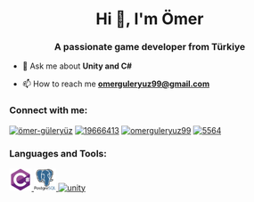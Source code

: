 <h1 align="center">Hi 👋, I'm Ömer</h1>
<h3 align="center">A passionate game developer from Türkiye</h3>

- 💬 Ask me about **Unity and C#**

- 📫 How to reach me **omerguleryuz99@gmail.com**

<h3 align="left">Connect with me:</h3>
<p align="left">
<a href="https://linkedin.com/in/ömer-güleryüz-b640941b9" target="blank"><img align="center" src="https://raw.githubusercontent.com/rahuldkjain/github-profile-readme-generator/master/src/images/icons/Social/linked-in-alt.svg" alt="ömer-güleryüz" height="30" width="40" /></a>
<a href="https://stackoverflow.com/users/19666413" target="blank"><img align="center" src="https://raw.githubusercontent.com/rahuldkjain/github-profile-readme-generator/master/src/images/icons/Social/stack-overflow.svg" alt="19666413" height="30" width="40" /></a>
<a href="https://instagram.com/omerguleryuz99" target="blank"><img align="center" src="https://raw.githubusercontent.com/rahuldkjain/github-profile-readme-generator/master/src/images/icons/Social/instagram.svg" alt="omerguleryuz99" height="30" width="40" /></a>
<a href="https://discord.gg/5564" target="blank"><img align="center" src="https://raw.githubusercontent.com/rahuldkjain/github-profile-readme-generator/master/src/images/icons/Social/discord.svg" alt="5564" height="30" width="40" /></a>
</p>

<h3 align="left">Languages and Tools:</h3>
<p align="left"> <a href="https://www.w3schools.com/cs/" target="_blank" rel="noreferrer"> <img src="https://raw.githubusercontent.com/devicons/devicon/master/icons/csharp/csharp-original.svg" alt="csharp" width="40" height="40"/> </a> <a href="https://www.postgresql.org" target="_blank" rel="noreferrer"> <img src="https://raw.githubusercontent.com/devicons/devicon/master/icons/postgresql/postgresql-original-wordmark.svg" alt="postgresql" width="40" height="40"/> </a> <a href="https://unity.com/" target="_blank" rel="noreferrer"> <img src="https://www.vectorlogo.zone/logos/unity3d/unity3d-icon.svg" alt="unity" width="40" height="40"/> </a> </p>

